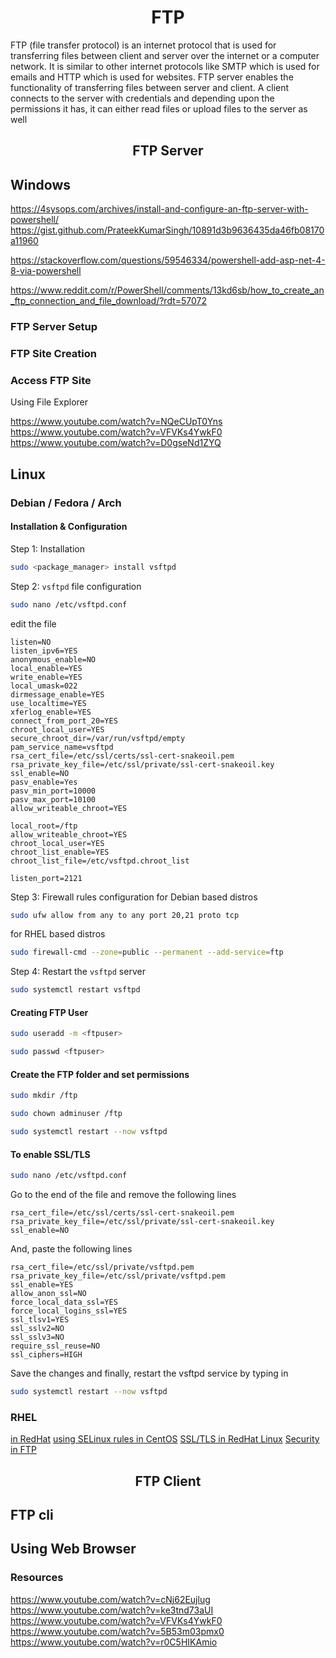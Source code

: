 <div align="center"><h1>FTP</h1></div>


FTP (file transfer protocol) is an internet protocol that is used for transferring files between client and server over the internet or a computer network. It is similar to other internet protocols like SMTP which is used for emails and HTTP which is used for websites. FTP server enables the functionality of transferring files between server and client. A client connects to the server with credentials and depending upon the permissions it has, it can either read files or upload files to the server as well




<h2 align="center">FTP Server</h2>

## Windows


https://4sysops.com/archives/install-and-configure-an-ftp-server-with-powershell/
https://gist.github.com/PrateekKumarSingh/10891d3b9636435da46fb08170a11960

https://stackoverflow.com/questions/59546334/powershell-add-asp-net-4-8-via-powershell

https://www.reddit.com/r/PowerShell/comments/13kd6sb/how_to_create_an_ftp_connection_and_file_download/?rdt=57072


### FTP Server Setup

### FTP Site Creation

### Access FTP Site

Using File Explorer

https://www.youtube.com/watch?v=NQeCUpT0Yns
https://www.youtube.com/watch?v=VFVKs4YwkF0
https://www.youtube.com/watch?v=D0gseNd1ZYQ












## Linux

### Debian / Fedora / Arch

#### Installation & Configuration

Step 1: Installation
```sh
sudo <package_manager> install vsftpd
```
Step 2: `vsftpd` file configuration
```sh
sudo nano /etc/vsftpd.conf
```
edit the file
```
listen=NO
listen_ipv6=YES
anonymous_enable=NO
local_enable=YES
write_enable=YES
local_umask=022
dirmessage_enable=YES
use_localtime=YES
xferlog_enable=YES
connect_from_port_20=YES
chroot_local_user=YES
secure_chroot_dir=/var/run/vsftpd/empty
pam_service_name=vsftpd
rsa_cert_file=/etc/ssl/certs/ssl-cert-snakeoil.pem
rsa_private_key_file=/etc/ssl/private/ssl-cert-snakeoil.key
ssl_enable=NO
pasv_enable=Yes
pasv_min_port=10000
pasv_max_port=10100
allow_writeable_chroot=YES

local_root=/ftp 
allow_writeable_chroot=YES
chroot_local_user=YES
chroot_list_enable=YES
chroot_list_file=/etc/vsftpd.chroot_list
```
`listen_port=2121`

Step 3: Firewall rules configuration
for Debian based distros
```sh
sudo ufw allow from any to any port 20,21 proto tcp
```
for RHEL based distros
```sh
sudo firewall-cmd --zone=public --permanent --add-service=ftp
```

Step 4: Restart the `vsftpd` server
```sh
sudo systemctl restart vsftpd
```

#### Creating FTP User

```sh
sudo useradd -m <ftpuser>
```

```sh
sudo passwd <ftpuser>
```

#### Create the FTP folder and set permissions

```sh
sudo mkdir /ftp
```

```sh
sudo chown adminuser /ftp
```
```sh
sudo systemctl restart --now vsftpd
```


#### To enable SSL/TLS 

```sh
sudo nano /etc/vsftpd.conf
```
Go to the end of the file and remove the following lines
```
rsa_cert_file=/etc/ssl/certs/ssl-cert-snakeoil.pem
rsa_private_key_file=/etc/ssl/private/ssl-cert-snakeoil.key
ssl_enable=NO
```

And, paste the following lines
```
rsa_cert_file=/etc/ssl/private/vsftpd.pem
rsa_private_key_file=/etc/ssl/private/vsftpd.pem
ssl_enable=YES
allow_anon_ssl=NO
force_local_data_ssl=YES
force_local_logins_ssl=YES
ssl_tlsv1=YES
ssl_sslv2=NO
ssl_sslv3=NO
require_ssl_reuse=NO
ssl_ciphers=HIGH
```

Save the changes and finally, restart the vsftpd service by typing in
```sh
sudo systemctl restart --now vsftpd
```

### RHEL

[in RedHat](https://www.computernetworkingnotes.com/linux-tutorials/how-to-configure-ftp-server-in-redhat-linux.html)
[using SELinux rules in CentOS](https://www.tecmint.com/install-ftp-server-in-centos-7)
[SSL/TLS in RedHat Linux](https://www.tecmint.com/setup-secure-ftp-file-transfer-using-ssl-tls-in-rhel-8/)
[Security in FTP](https://likegeeks.com/ftp-server-linux/#FTP_server_security)














<h2 align="center">FTP Client</h2>

## FTP cli

## Using Web Browser





### Resources


https://www.youtube.com/watch?v=cNj62Eujlug
https://www.youtube.com/watch?v=ke3tnd73aUI
https://www.youtube.com/watch?v=VFVKs4YwkF0
https://www.youtube.com/watch?v=5B53m03pmx0
https://www.youtube.com/watch?v=r0C5HIKAmio
